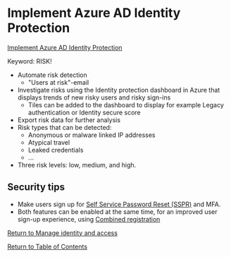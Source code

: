 # Implement Azure AD Identity Protection

[Implement Azure AD Identity Protection](https://docs.microsoft.com/en-us/azure/active-directory/identity-protection/)

Keyword: RISK!

* Automate risk detection
   * "Users at risk"-email  
* Investigate risks using the Identity protection dashboard in Azure that displays trends of new risky users and risky sign-ins
   * Tiles can be added to the dashboard to display for example Legacy authentication or Identity secure score
* Export risk data for further analysis
* Risk types that can be detected:
   * Anonymous or malware linked IP addresses
   * Atypical travel
   * Leaked credentials
   * ...
* Three risk levels: low, medium, and high.

## Security tips
* Make users sign up for [Self Service Password Reset (SSPR)](13-Manage%20Azure%20AD%20users.md) and MFA.
* Both features can be enabled at the same time, for an improved user sign-up experience, using [Combined registration](https://docs.microsoft.com/en-us/azure/active-directory/authentication/howto-registration-mfa-sspr-combined)


[Return to Manage identity and access](README.md)

[Return to Table of Contents](../README.md)